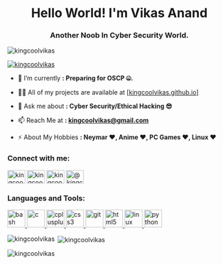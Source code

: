 <h1 align="center">Hello World! I'm Vikas Anand</h1>
<h3 align="center">Another Noob In Cyber Security World.</h3>

<p align="left"> <img src="https://komarev.com/ghpvc/?username=kingcoolvikas&label=Profile%20views&color=0e75b6&style=flat" alt="kingcoolvikas" /> </p>

<p align="left"> <a href="https://github.com/ryo-ma/github-profile-trophy"><img src="https://github-profile-trophy.vercel.app/?username=kingcoolvikas" alt="kingcoolvikas" /></a> </p>

- 🌱 I’m currently **: Preparing for OSCP 🤐.**

- 👨‍💻 All of my projects are available at  [[kingcoolvikas.github.io](https://kingcoolvikas.github.io)]

- 💬 Ask me about **: Cyber Security/Ethical Hacking 😎**

- 📫 Reach Me at  **: kingcoolvikas@gmail.com**

- ⚡ About My Hobbies **: Neymar ❤, Anime ❤, PC Games ❤, Linux ❤**

<h3 align="left">Connect with me:</h3>
<p align="left">
<a href="https://twitter.com/kingcoolvikas" target="blank"><img align="center" src="https://cdn.jsdelivr.net/npm/simple-icons@3.0.1/icons/twitter.svg" alt="kingcoolvikas" height="30" width="40" /></a>
<a href="https://fb.com/kingcoolvikas" target="blank"><img align="center" src="https://cdn.jsdelivr.net/npm/simple-icons@3.0.1/icons/facebook.svg" alt="kingcoolvikas" height="30" width="40" /></a>
<a href="https://instagram.com/kingcoolvikas" target="blank"><img align="center" src="https://cdn.jsdelivr.net/npm/simple-icons@3.0.1/icons/instagram.svg" alt="kingcoolvikas" height="30" width="40" /></a>
<a href="https://medium.com/@kingcoolvikas" target="blank"><img align="center" src="https://cdn.jsdelivr.net/npm/simple-icons@3.0.1/icons/medium.svg" alt="@kingcoolvikas" height="30" width="40" /></a>
</p>

<h3 align="left">Languages and Tools:</h3>
<p align="left"> <a href="https://www.gnu.org/software/bash/" target="_blank"> <img src="https://www.vectorlogo.zone/logos/gnu_bash/gnu_bash-icon.svg" alt="bash" width="40" height="40"/> </a> <a href="https://www.cprogramming.com/" target="_blank"> <img src="https://cdn.jsdelivr.net/gh/devicons/devicon/icons/c/c-original.svg" alt="c" width="40" height="40"/> </a> <a href="https://www.w3schools.com/cpp/" target="_blank"> <img src="https://cdn.jsdelivr.net/gh/devicons/devicon/icons/cplusplus/cplusplus-original.svg" alt="cplusplus" width="40" height="40"/> </a> <a href="https://www.w3schools.com/css/" target="_blank"> <img src="https://cdn.jsdelivr.net/gh/devicons/devicon/icons/css3/css3-original.svg" alt="css3" width="40" height="40"/> </a> <a href="https://git-scm.com/" target="_blank"> <img src="https://www.vectorlogo.zone/logos/git-scm/git-scm-icon.svg" alt="git" width="40" height="40"/> </a> <a href="https://www.w3.org/html/" target="_blank"> <img src="https://cdn.jsdelivr.net/gh/devicons/devicon/icons/html5/html5-original.svg" alt="html5" width="40" height="40"/> </a> <a href="https://www.linux.org/" target="_blank"> <img src="https://cdn.jsdelivr.net/gh/devicons/devicon/icons/linux/linux-original.svg" alt="linux" width="40" height="40"/> </a> <a href="https://www.python.org" target="_blank"> <img src="https://cdn.jsdelivr.net/gh/devicons/devicon/icons/python/python-original.svg" alt="python" width="40" height="40"/> </a> </p>

<p><img align="left" src="https://github-readme-stats.vercel.app/api/top-langs?username=kingcoolvikas&show_icons=true&locale=en&layout=compact" alt="kingcoolvikas" /></p>

<p>&nbsp;<img align="center" src="https://github-readme-stats.vercel.app/api?username=kingcoolvikas&show_icons=true&locale=en" alt="kingcoolvikas" /></p>

<p><img align="center" src="https://github-readme-streak-stats.herokuapp.com/?user=kingcoolvikas&" alt="kingcoolvikas" /></p>
